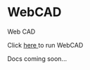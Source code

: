 # WebCAD
Web CAD

Click <a href="nicholasdrian.github.io/WebCAD/"> here </a> to run WebCAD

Docs coming soon...
